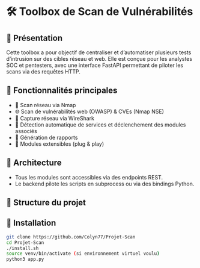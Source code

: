 # 🛠️ Toolbox de Scan de Vulnérabilités

## 📌 Présentation

Cette toolbox a pour objectif de centraliser et d’automatiser plusieurs tests d’intrusion sur des cibles réseau et web. Elle est conçue pour les analystes SOC et pentesters, avec une interface FastAPI permettant de piloter les scans via des requêtes HTTP.

## 🚀 Fonctionnalités principales

- 🔎 Scan réseau via Nmap
- 🌐 Scan de vulnérabilités web (OWASP) & CVEs (Nmap NSE)
- 🦈 Capture réseau via WireShark
- 🧠 Détection automatique de services et déclenchement des modules associés
- 📁 Génération de rapports
- 🧰 Modules extensibles (plug & play)

## 🧱 Architecture


- Tous les modules sont accessibles via des endpoints REST.
- Le backend pilote les scripts en subprocess ou via des bindings Python.

## 📂 Structure du projet


## 🧪 Installation

```bash
git clone https://github.com/Colyn77/Projet-Scan
cd Projet-Scan
./install.sh
source venv/bin/activate (si environnement virtuel voulu)
python3 app.py


